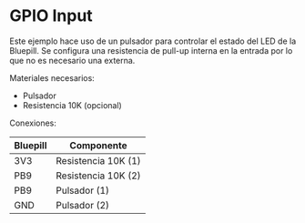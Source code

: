 # GPIO Input

Este ejemplo hace uso de un pulsador para controlar el estado del LED de la Bluepill. Se configura una resistencia de pull-up interna en la entrada por lo que no es necesario una externa.

Materiales necesarios:

- Pulsador
- Resistencia 10K (opcional)

Conexiones:

| Bluepill | Componente |
| --- | --- |
| 3V3 | Resistencia 10K (1) |
| PB9 | Resistencia 10K (2) |
| PB9 | Pulsador (1) |
| GND | Pulsador (2) |